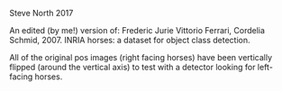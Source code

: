 

Steve North 2017

An edited (by me!) version of: Frederic Jurie Vittorio Ferrari, Cordelia Schmid, 2007. INRIA horses: a dataset for object class detection.

All of the original pos images (right facing horses) have been vertically flipped (around the vertical axis) to test with a detector looking for left-facing horses.